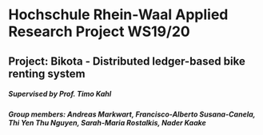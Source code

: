 # Hochschule Rhein-Waal Applied Research Project WS19/20
## Project: Bikota - Distributed ledger-based bike renting system
##### Supervised by Prof. Timo Kahl
##### Group members: Andreas Markwart, Francisco-Alberto Susana-Canela, Thi Yen Thu Nguyen, Sarah-Maria Rostalkis, Nader Kaake
